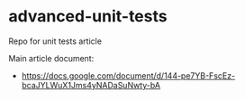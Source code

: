 # advanced-unit-tests
Repo for unit tests article

Main article document: 
  * https://docs.google.com/document/d/144-pe7YB-FscEz-bcaJYLWuX1Jms4yNADaSuNwty-bA